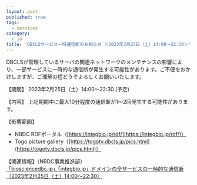 ```yaml
---
layout: post
published: true
tags:
  - services
category:
  - ja
title: 'DBCLSサービス一時通信断のお知らせ ＜2023年2月25日（土）14:00～22:30＞'
---
```

DBCLSが管理しているサーバの関連ネットワークのメンテナンスの影響により、一部サービスに一時的な通信断が発生する可能性があります。ご不便をおかけしますが、ご理解の程どうぞよろしくお願いいたします。

【期間】
2023年2月25日（土）14:00～22:30 (予定)

【内容】
上記期間中に最大10分程度の通信断が1～2回発生する可能性があります。

【影響範囲】
- NBDC RDFポータル（[https://integbio.jp/rdf/](https://integbio.jp/rdf/)）
- Togo picture gallery（[https://togotv.dbcls.jp/pics.html](https://togotv.dbcls.jp/pics.html)）

【関連情報】（NBDC事業推進部）<br/>
[「biosciencedbc.jp」「integbio.jp」ドメインの全サービスの一時的な通信断（2023年2月25日（土）14:00～22:30）](https://biosciencedbc.jp/news/20230124-02.html)
